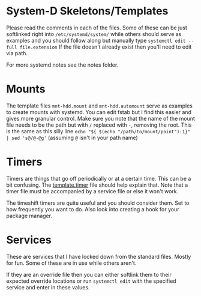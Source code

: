 # System-D Skeletons/Templates
Please read the comments in each of the files.
Some of these can be just softlinked right into `/etc/systemd/system/` while
others should serve as examples and you should follow along but manually type
`systemctl edit --full file.extension`
If the file doesn't already exist then you'll need to edit via path.

For more systemd notes see the notes folder.

# Mounts
The template files `mnt-hdd.mount` and `mnt-hdd.automount` serve as examples to
create mounts with systemd.
You can edit fstab but I find this easier and gives more granular control.
Make sure you note that the name of the mount file needs to be the path but with
`/` replaced with `-`, removing the root.
This is the same as this silly line 
`echo "${ $(echo "/path/to/mount/point"):1}" | sed 's@/@-@g'`
(assuming `@` isn't in your path name)

# Timers
Timers are things that go off periodically or at a certain time.
This can be a bit confusing.
The [template.timer](template.timer) file should help explain that.
Note that a timer file must be accompanied by a service file or else it won't
work.

The timeshift timers are quite useful and you should consider them.
Set to how frequently you want to do.
Also look into creating a hook for your package manager.

# Services
These are services that I have locked down from the standard files.
Mostly for fun.
Some of these are in use while others aren't.

If they are an override file then you can either softlink them to their expected
override locations or run `systemctl edit` with the specified service and enter
in these values.

